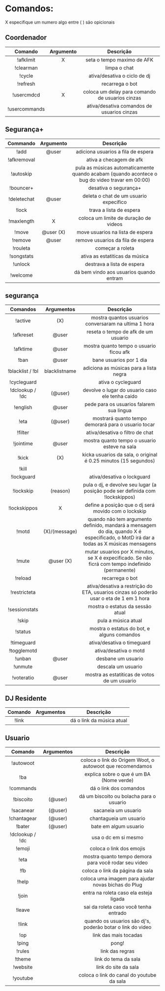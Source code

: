 Comandos:
=========

X especifique um numero
algo entre ( ) são opicionais


Coordenador
-------

|Comando | Argumento |  Descrição |
|:------:|:---------:|:--------------------------------------:|
|!afklimit | X | seta o tempo maximo de AFK |
|!clearman | |limpa o chat |
|!cycle | | ativa/desativa o ciclo de dj |
|!refresh | | recarrega o bot |
|!usercmdcd | X | coloca um delay para comando de usuarios cinzas |
|!usercommands | | ativa/desativa comandos de usuarios cinzas |

Segurança+
--------

|Commando | Argumento |  Descrição |
|:------:|:---------:|:--------------------------------------:|
|!add | @user | adiciona usuarios a fila de espera |
|!afkremoval | | ativa a checagem de afk |
|!autoskip | | pula as músicas automaticamente quando acabam (quando acontece o bug do video travar em 00:00) |
|!bouncer+ | | desativa o segurança+ |
|!deletechat | @user | deleta o chat de um usuario expecifico |
|!lock | | trava a lista de espera |
|!maxlength | X | coloca um limite de duração de videos |
|!move | @user (X) | move usuarios na lista de espera |
|!remove | @user | remove usuarios da fila de espera |
|!rouleta | | começar a roleta |
|!songstats | | ativa as estatiticas da música |
|!unlock | | destrava a lista de espera |
|!welcome | | dá bem vindo aos usuarios quando entram |

segurança
-------

|Comandos | Argumentos |  Descrição |
|:------:|:---------:|:--------------------------------------:|
|!active | (X) | mostra quantos usuarios conversaram na ultima 1 hora |
|!afkreset | @user | reseta o tempo de afk de um usuario |
|!afktime | @user | mostra quanto tempo o usuario ficou afk |
|!ban | @user | bane usuarios por 1 dia |
|!blacklist / !bl | blacklistname | adiciona as músicas para a lista negra
|!cycleguard | | ativa o cycleguard |
|!dclookup / !dc | (@user) | devolve o lugar do usuario caso ele tenha caido |
|!english | @user | pede para os usuarios falarem sua lingua |
|!eta | (@user) | mostrará quanto tempo demorará para o usuario tocar |
|!filter | | ativa/desativa o filtro de chat |
|!jointime | @user | mostra quanto tempo o usuario esteve na sala |
|!kick | (X) | kicka usuarios da sala, o original é 0.25 minutos (15 segundos) |
|!kill | ||desliga o bot |
|!lockguard | | ativa/desativa o lockguard |
|!lockskip | (reason) | pula o dj, e devolve seu lugar (a posição pode ser definida com !lockskippos) |
|!lockskippos | X | define a posição que o dj será movido com o lockskip |
|!motd | (X)/(message) | quando não tem argumento definido, mandará a mensagem do dia, quando X é especificado, o MotD irá dar a todas as  X músicas mensagens |
|!mute | @user (X) | mutar usuarios por X minutos, se X é expecificado. Se não ficrá com tempo indefinido (permanente) |
|!reload | | recarrega o bot |
|!restricteta | | ativa/desativa a restrição do ETA, usuarios cinzas só poderão usar o eta de 1 em 1 hora |
|!sessionstats | | mostra o estatus da sessão atual |
|!skip | | pula a música atual |
|!status | | mostra o estatus do bot, e alguns comandos |
|!timeguard | | ativa/desativa o timeguard |
|!togglemotd | | ativa/desativa o motd |
|!unban | @user | desbane um usuario |
|!unmute | | descala um usuario |
|!voteratio | @user | mostra as estatiticas de votos de um usuario |

DJ Residente
-----------

|Comando | Argumentos |  Descrição |
|:------:|:---------:|:--------------------------------------:|
|!link | | dá o link da música atual



Usuario
----

|Comando | Argumentos |  Descrição |
|:------:|:---------:|:--------------------------------------:|
|!autowoot | | coloca o link do Origem Woot, o autowoot que recomendamos |
|!ba | | explica sobre o que é um BA (Nome verde) |
|!commands | | dá o link dos comandos |
|!biscoito | (@user) | dá um biscoito ou bolacha para o usuario |
|!sacanear | (@user) | sacaneia um usuario |
|!chantagear | (@user) | chantagueia um usuario |
|!bater | (@user) | bate em algum usuario |
|!dclookup / !dc | | usa o dc em si mesmo |
|!emoji | | coloca o link dos emojis |
|!eta | | mostra quanto tempo demora para você rodar seu video |
|!fb | | coloca o link da página da sala |
|!help | | coloca uma imagem para ajudar novas bichas do Plug |
|!join | | entra na roleta caso ela esteja ligada |
|!leave | | sai da roleta caso você tenha entrado |
|!link | | quando os usuarios são dj's, poderão botar o link do video |
|!op | | link das mais tocadas  |
|!ping | | pong! |
|!rules | | link das regras |
|!theme | | link do tema da sala |
|!website | | link do site da sala |
|!youtube | | coloca o link do canal do youtube da sala |
